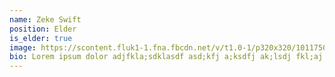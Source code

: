 ```yaml
---
name: Zeke Swift
position: Elder
is_elder: true
image: https://scontent.fluk1-1.fna.fbcdn.net/v/t1.0-1/p320x320/1011750_10151953182534085_1436190144_n.jpg?_nc_cat=0&oh=e52a524b9d41acaa559276debfbc6ff2&oe=5C12F993
bio: Lorem ipsum dolor adjfkla;sdklasdf asd;kfj a;ksdfj ak;lsdj fkl;aj sdf.
---
```


